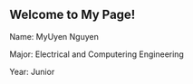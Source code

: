 ## Welcome to My Page!

Name: MyUyen Nguyen

Major: Electrical and Computering Engineering

Year: Junior